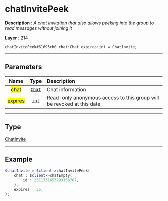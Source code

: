 # chatInvitePeek

**Description** : *A chat invitation that also allows peeking into the group to read messages without joining it*

**Layer** : 214

```tl
chatInvitePeek#61695cb0 chat:Chat expires:int = ChatInvite;
```

---

## Parameters

| Name | Type | Description |
| :---: | :---: | :--- |
| <mark>chat</mark> | [`Chat`](type/Chat) | Chat information |
| <mark>expires</mark> | [`int`](type/int) | Read-only anonymous access to this group will be revoked at this date |

---

## Type

[ChatInvite](type/ChatInvite)

---

## Example

```php
$chatInvite = $client->chatInvitePeek(
	chat : $client->chatEmpty(
		id : 2511731653293156707,
	),
	expires : 35,
);
```